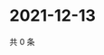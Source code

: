 # 2021-12-13

共 0 条

<!-- BEGIN WEIBO -->
<!-- 最后更新时间 Mon Dec 13 2021 18:12:59 GMT+0800 (China Standard Time) -->

<!-- END WEIBO -->
